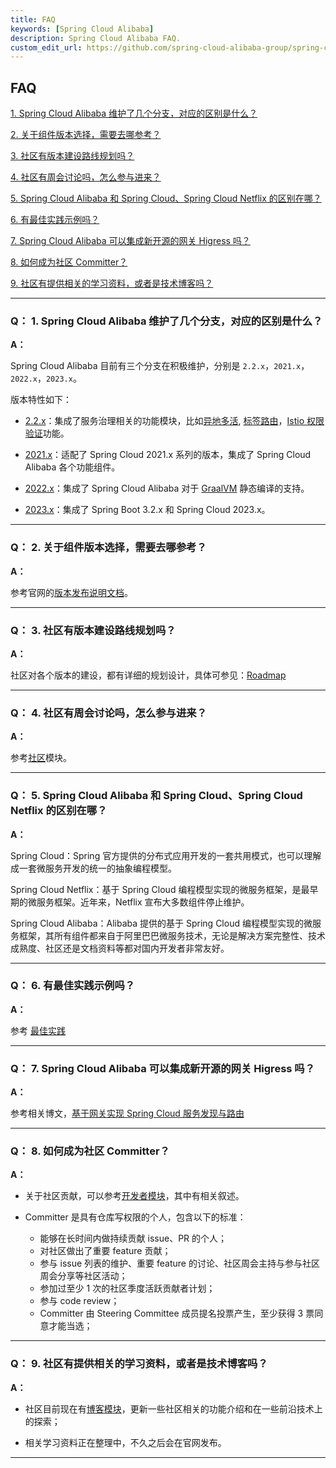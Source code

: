 ```yaml
---
title: FAQ
keywords: [Spring Cloud Alibaba]
description: Spring Cloud Alibaba FAQ.
custom_edit_url: https://github.com/spring-cloud-alibaba-group/spring-cloud-alibaba-group.github.io/blob/master/i18n/zh-cn/docusaurus-plugin-content-docs/current/overview/faq.md
---
```


## FAQ

<a href="#1" target="_self">1. Spring Cloud Alibaba 维护了几个分支，对应的区别是什么？</a>
<br/>

<a href="#2" target="_self">2. 关于组件版本选择，需要去哪参考？</a>
<br/>

<a href="#3" target="_self">3. 社区有版本建设路线规划吗？</a>
<br/>

<a href="#4" target="_self">4. 社区有周会讨论吗，怎么参与进来？</a>
<br/>

<a href="#5" target="_self">5. Spring Cloud Alibaba 和 Spring Cloud、Spring Cloud Netflix 的区别在哪？</a>
<br/>

<a href="#6" target="_self">6. 有最佳实践示例吗？</a>
<br/>

<a href="#7" target="_self">7. Spring Cloud Alibaba 可以集成新开源的网关 Higress 吗？</a>
<br/>

<a href="#8" target="_self">8. 如何成为社区 Committer？</a>
<br/>

<a href="#9" target="_self">9. 社区有提供相关的学习资料，或者是技术博客吗？</a>
<br/>

---

<h3 id='1'>Q： 1. Spring Cloud Alibaba 维护了几个分支，对应的区别是什么？</h3>

**A：**

Spring Cloud Alibaba 目前有三个分支在积极维护，分别是 `2.2.x`，`2021.x`，`2022.x`，`2023.x`。

版本特性如下：

- [2.2.x](https://github.com/alibaba/spring-cloud-alibaba/tree/2.2.x)：集成了服务治理相关的功能模块，比如[异地多活](https://github.com/alibaba/spring-cloud-alibaba/tree/2.2.x/spring-cloud-alibaba-examples/appactive-example), [标签路由](https://github.com/alibaba/spring-cloud-alibaba/tree/2.2.x/spring-cloud-alibaba-examples/governance-example/label-routing-example)，[Istio 权限验证](https://github.com/alibaba/spring-cloud-alibaba/tree/2.2.x/spring-cloud-alibaba-examples/governance-example/authentication-example)功能。

- [2021.x](https://github.com/alibaba/spring-cloud-alibaba/tree/2021.x)：适配了 Spring Cloud 2021.x 系列的版本，集成了 Spring Cloud Alibaba 各个功能组件。

- [2022.x](https://github.com/alibaba/spring-cloud-alibaba/tree/2022.x)：集成了 Spring Cloud Alibaba 对于 [GraalVM](https://www.graalvm.org/) 静态编译的支持。

- [2023.x](https://github.com/alibaba/spring-cloud-alibaba)：集成了 Spring Boot 3.2.x 和 Spring Cloud 2023.x。

---

<h3 id='2'>Q： 2. 关于组件版本选择，需要去哪参考？</h3>

**A：**

参考官网的[版本发布说明文档](./version-explain.md)。

---

<h3 id='3'>Q： 3. 社区有版本建设路线规划吗？</h3>

**A：**

社区对各个版本的建设，都有详细的规划设计，具体可参见：[Roadmap](./roadmap/rocketmq-5.0.0/rocketmq-5.0.0.md)

---

<h3 id='4'>Q： 4. 社区有周会讨论吗，怎么参与进来？</h3>

**A：**

参考[社区](../../../../blog/news/attend-a-meeting.md)模块。

---

<h3 id='5'>Q： 5. Spring Cloud Alibaba 和 Spring Cloud、Spring Cloud Netflix 的区别在哪？</h3>

**A：**

Spring Cloud：Spring 官方提供的分布式应用开发的一套共用模式，也可以理解成一套微服务开发的统一的抽象编程模型。

Spring Cloud Netflix：基于 Spring Cloud 编程模型实现的微服务框架，是最早期的微服务框架。近年来，Netflix 宣布大多数组件停止维护。

Spring Cloud Alibaba：Alibaba 提供的基于 Spring Cloud 编程模型实现的微服务框架，其所有组件都来自于阿里巴巴微服务技术，无论是解决方案完整性、技术成熟度、社区还是文档资料等都对国内开发者非常友好。

---

<h3 id='6'>Q： 6. 有最佳实践示例吗？</h3>

**A：**

参考 [最佳实践](../best-practice/integrated-example.md)

---

<h3 id='7'>Q： 7. Spring Cloud Alibaba 可以集成新开源的网关 Higress 吗？</h3>

**A：**

参考相关博文，[基于网关实现 Spring Cloud 服务发现与路由](../../../../blog/sca-higress-routing/)

---

<h3 id='8'>Q： 8. 如何成为社区 Committer？</h3>

**A：**

- 关于社区贡献，可以参考[开发者模块](../../../../docs/developer/contributor-guide/new-contributor-guide_dev/)，其中有相关叙述。

- Committer 是具有仓库写权限的个人，包含以下的标准：

  - 能够在长时间内做持续贡献 issue、PR 的个人；
  - 对社区做出了重要 feature 贡献；
  - 参与 issue 列表的维护、重要 feature 的讨论、社区周会主持与参与社区周会分享等社区活动；
  - 参加过至少 1 次的社区季度活跃贡献者计划；
  - 参与 code review；
  - Committer 由 Steering Committee 成员提名投票产生，至少获得 3 票同意才能当选；

---

<h3 id='9'>Q： 9. 社区有提供相关的学习资料，或者是技术博客吗？</h3>

**A：**

- 社区目前现在有[博客模块](../../../../blog/sca-proxyless-mesh/)，更新一些社区相关的功能介绍和在一些前沿技术上的探索；

- 相关学习资料正在整理中，不久之后会在官网发布。

---
